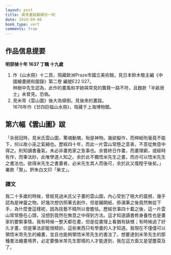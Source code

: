 ```yaml
---
layout: post
title: 龚贤畫跋翻譯另一則
date: 2019-09-06
book_type: vert
comments: true
---
```


## 作品信息提要

**明崇楨十年 1637 丁醜 十九歲**
<ol class="gap-after">
<li>作《山水冊》十二頁，現藏歐洲Praze市國立美術館，見日本鈴木敬主編《中國繪畫總和圖錄》第二卷 編號E22 027。
<br>
林樹中先生認為，此作的畫風和字跡與常見的龔賢一路不符，且題款「半畝居士」未曾見。恐偽。
</li>
<li>見米芾《雲山圖》後大為傾倒。見後來的畫跋。
<br>
1676年作《廿四巨幅山水冊》，現藏于上海博物館。
</li>
</ol>

## 第六幅《雲山圖》跋
<div class="gap-after">
「余弱冠時，見米氏雲山圖，驚魂動魄，殆是神物。幾欲擬作，而伸紙吮毫竟不能下，何以故小巫之氣縮也。歷經四十年，而此一片雲山常懸之意表，不意從無意中得之。則知讀書養氣，未必非畫苑家之急事也。余嘗終日作畫，而畫理窮，或經時有作，而筆法妙。此唯學道人知之。余於此不獨悟米先生之畫，而亦可以悟米先生之書法也。欲得米先生之書畫者，必米先生其人而後可，余於此又復瞠乎後矣。」
<br>
署款「賢」。鈐朱白文印「柴丈」。</div>

<h3 class="break-before">譯文</h3>

<div class="flow-flip">我二十多歲的時候，曾經見過米氏父子畫的雲山圖，內心受到了極大的震撼，幾乎認為是神靈之物。好幾次想仿照著去創作，但是鋪開紙、掭滿筆之後竟然無從下手，為什麼會這樣呢，因為技藝不精所以會膽怯。歷經世事四十載之後，這一片雲山常常懸在心頭，沒想到竟然在無意之中得到方法。這才知道讀書修身養性也是畫家的要緊事情。我有時候一整天都在畫，但是從畫理上看猶有缺憾；有時候過了好久才畫，但是筆法卻能很精妙。這些東西只有學畫的人才知道。我現在不僅僅可以領悟米芾先生的繪畫，並且也能夠領悟米芾先生的書法了。想要達到米芾先生的那種書法繪畫境界，必定要像米芾先生那樣的人才能達到，我在這方面又是望塵莫及了。</div>

